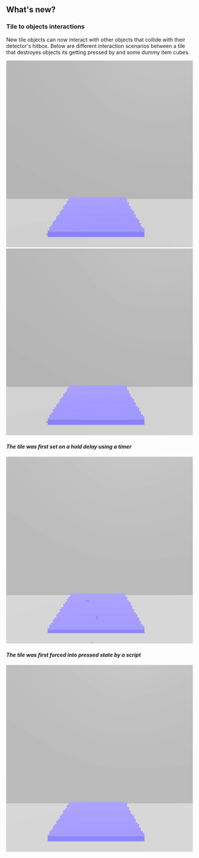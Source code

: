 ## What's new?

### Tile to objects interactions
New tile objects can now interact with other objects that collide with their detector's hitbox.
Below are different interaction scenarios between a tile that destroyes objects its getting pressed by and some dummy item cubes.

![Cube falling onto a destruction tile](preview/one-cube.gif)
![More cubes](preview/multiple-cubes.gif)
#### *The tile was first set on a hold delay using a timer*
![The tile was first set on a hold delay using a timer](preview/timer.gif)
#### *The tile was first forced into pressed state by a script*
![The tile was first forced into pressed state by a script](preview/set-to-pressed.gif)